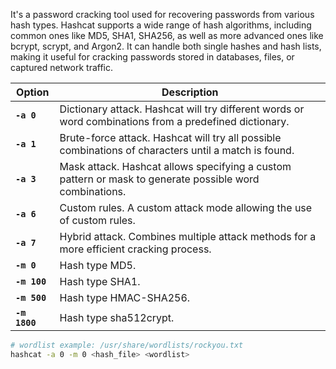 It's a password cracking tool used for recovering passwords from various hash types. Hashcat supports a wide range of hash algorithms, including common ones like MD5, SHA1, SHA256, as well as more advanced ones like bcrypt, scrypt, and Argon2. It can handle both single hashes and hash lists, making it useful for cracking passwords stored in databases, files, or captured network traffic.

| Option                      | Description |
|-----------------------------|-------------|
| **`-a 0`**                   | Dictionary attack. Hashcat will try different words or word combinations from a predefined dictionary. |
| **`-a 1`**                   | Brute-force attack. Hashcat will try all possible combinations of characters until a match is found. |
| **`-a 3`**                   | Mask attack. Hashcat allows specifying a custom pattern or mask to generate possible word combinations. |
| **`-a 6`**                   | Custom rules. A custom attack mode allowing the use of custom rules. |
| **`-a 7`**                   | Hybrid attack. Combines multiple attack methods for a more efficient cracking process. |
| **`-m 0`**                   | Hash type MD5. |
| **`-m 100`**                 | Hash type SHA1. |
| **`-m 500`**                 | Hash type HMAC-SHA256. |
| **`-m 1800`**                | Hash type sha512crypt. |


```bash
# wordlist example: /usr/share/wordlists/rockyou.txt
hashcat -a 0 -m 0 <hash_file> <wordlist>
```
